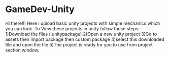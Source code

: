 # GameDev-Unity
Hi there!!!
Here I upload basic unity projects with simple mechanics which you can look.
To View these projects in unity follow these steps---
1)Download the files (.unitypackage)
2)Open a new unity project
3)Go to assets then import package then custom package
4)select this downloaded file and open the file
5)The project is ready for you to use from project section window.
